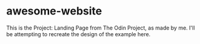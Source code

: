# awesome-website
This is the Project: Landing Page from The Odin Project, as made by me. I'll be attempting to recreate the design of the example here.
